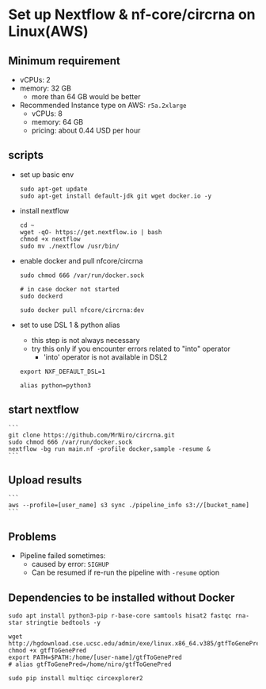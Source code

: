 # Set up Nextflow & nf-core/circrna on Linux(AWS)

## Minimum requirement
- vCPUs: 2
- memory: 32 GB
    - more than 64 GB would be better
- Recommended Instance type on AWS: ```r5a.2xlarge```
    - vCPUs: 8
    - memory: 64 GB
    - pricing: about 0.44 USD per hour


## scripts

- set up basic env
    ```
    sudo apt-get update
    sudo apt-get install default-jdk git wget docker.io -y
    ```

- install nextflow
    ```
    cd ~
    wget -qO- https://get.nextflow.io | bash
    chmod +x nextflow
    sudo mv ./nextflow /usr/bin/
    ```

- enable docker and pull nfcore/circrna
    ```
    sudo chmod 666 /var/run/docker.sock

    # in case docker not started
    sudo dockerd

    sudo docker pull nfcore/circrna:dev
    ```

- set to use DSL 1 & python alias
    - this step is not always necessary
    - try this only if you encounter errors related to "into" operator
        - 'into' operator is not available in DSL2
    ```
    export NXF_DEFAULT_DSL=1

    alias python=python3
    ```

## start nextflow
    ```
    git clone https://github.com/MrNiro/circrna.git
    sudo chmod 666 /var/run/docker.sock
    nextflow -bg run main.nf -profile docker,sample -resume &
    ```

## Upload results
    ```
    aws --profile=[user_name] s3 sync ./pipeline_info s3://[bucket_name]
    ```


## Problems
- Pipeline failed sometimes:
    - caused by error: ```SIGHUP```
    - Can be resumed if re-run the pipeline with ```-resume``` option


## Dependencies to be installed without Docker
```
sudo apt install python3-pip r-base-core samtools hisat2 fastqc rna-star stringtie bedtools -y

wget http://hgdownload.cse.ucsc.edu/admin/exe/linux.x86_64.v385/gtfToGenePred
chmod +x gtfToGenePred
export PATH=$PATH:/home/[user-name]/gtfToGenePred
# alias gtfToGenePred=/home/niro/gtfToGenePred

sudo pip install multiqc circexplorer2
```